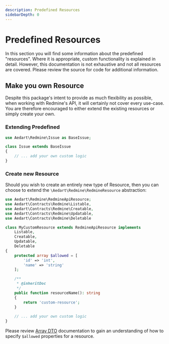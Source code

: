 ```yaml
---
description: Predefined Resources
sidebarDepth: 0
---
```


# Predefined Resources

In this section you will find some information about the predefined "resources".
Where it is appropriate, custom functionality is explained in detail. However, this documentation is not exhaustive and not all resources are covered.
Please review the source for code for additional information.

## Make you own Resource

Despite this package's intent to provide as much flexibility as possible, when working with Redmine's API, it will certainly not cover every use-case.
You are therefore encouraged to either extend the existing resources or simply create your own.

### Extending Predefined

```php
use Aedart\Redmine\Issue as BaseIssue;

class Issue extends BaseIssue
{
    // ... add your own custom logic 
}
```

### Create new Resource

Should you wish to create an entirely new type of Resource, then you can choose to extend the `\Aedart\Redmine\RedmineResource` abstraction:

```php
use Aedart\Redmine\RedmineApiResource;
use Aedart\Contracts\Redmine\Listable,
use Aedart\Contracts\Redmine\Creatable,
use Aedart\Contracts\Redmine\Updatable,
use Aedart\Contracts\Redmine\Deletable

class MyCustomResource extends RedmineApiResource implements 
    Listable,
    Creatable,
    Updatable,
    Deletable
{
    protected array $allowed = [
        'id' => 'int',
        'name' => 'string'
    ];

    /**
     * @inheritDoc
     */
    public function resourceName(): string
    {
        return 'custom-resource';
    }
    
    // ... add your own custom logic 
}
```

Please review [Array DTO](../../dto/array) documentation to gain an understanding of how to specify `$allowed` properties for a resource. 